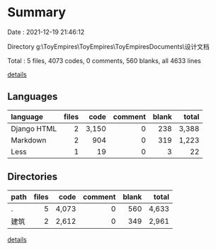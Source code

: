 # Summary

Date : 2021-12-19 21:46:12

Directory g:\ToyEmpires\ToyEmpires\ToyEmpiresDocuments\设计文档

Total : 5 files,  4073 codes, 0 comments, 560 blanks, all 4633 lines

[details](details.md)

## Languages
| language | files | code | comment | blank | total |
| :--- | ---: | ---: | ---: | ---: | ---: |
| Django HTML | 2 | 3,150 | 0 | 238 | 3,388 |
| Markdown | 2 | 904 | 0 | 319 | 1,223 |
| Less | 1 | 19 | 0 | 3 | 22 |

## Directories
| path | files | code | comment | blank | total |
| :--- | ---: | ---: | ---: | ---: | ---: |
| . | 5 | 4,073 | 0 | 560 | 4,633 |
| 建筑 | 2 | 2,612 | 0 | 349 | 2,961 |

[details](details.md)